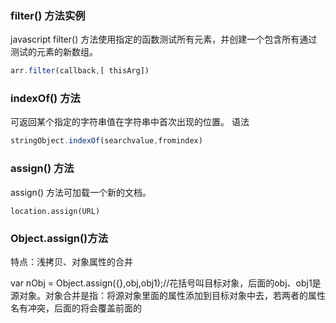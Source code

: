 
###  filter() 方法实例
javascript filter() 方法使用指定的函数测试所有元素，并创建一个包含所有通过测试的元素的新数组。

```js
arr.filter(callback,[ thisArg])
```
### indexOf() 方法
可返回某个指定的字符串值在字符串中首次出现的位置。
语法

```js
stringObject.indexOf(searchvalue,fromindex)
```
### assign() 方法
assign() 方法可加载一个新的文档。

```
location.assign(URL)
```
### Object.assign()方法
特点：浅拷贝、对象属性的合并

var nObj = Object.assign({},obj,obj1);//花括号叫目标对象，后面的obj、obj1是源对象。对象合并是指：将源对象里面的属性添加到目标对象中去，若两者的属性名有冲突，后面的将会覆盖前面的

